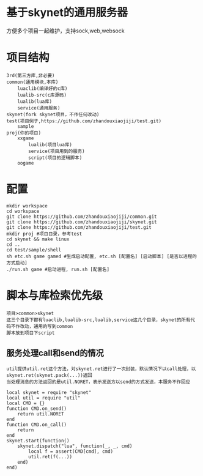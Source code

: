 # 基于skynet的通用服务器
  方便多个项目一起维护，支持sock,web,websock
# 项目结构
```
3rd(第三方库,非必要)
common(通用模块,本库)
    luaclib(编译好的c库)
    lualib-src(c库源码)
    lualib(lua库)
    service(通用服务)
skynet(fork skynet项目，不作任何改动)
test(项目例子,https://github.com/zhandouxiaojiji/test.git)
    sample
proj(你的项目)
    xxgame
        lualib(项目lua库)
        service(项目用到的服务)
        script(项目的逻辑脚本)
    oogame
```
# 配置
```
mkdir workspace
cd workspace
git clone https://github.com/zhandouxiaojiji/common.git
git clone https://github.com/zhandouxiaojiji/skynet.git
git clone https://github.com/zhandouxiaojiji/test.git
mkdir proj #项目目录，参考test
cd skynet && make linux
cd ..
cd test/sample/shell
sh etc.sh game gamed #生成启动配置, etc.sh [配置名] [启动脚本] [是否以进程的方式启动]
./run.sh game #启动进程, run.sh [配置名]
```
# 脚本与库检索优先级
```
项目>common>skynet
这三个目录下都有luaclib,lualib-src,lualib,service这几个目录，skynet的所有代码不作改动，通用的写到common
脚本放到项目下script
```

## 服务处理call和send的情况
    util提供util.ret这个方法，对skynet.ret进行了一次封装，默认情况下以call处理，以skynet.ret(skynet.pack(...))返回  
    当处理消息的方法返回的是util.NORET，表示发送方以send的方式发送，本服务不作回应  
    
    local skynet = require "skynet"
    local util = require "util"
    local CMD = {}
    function CMD.on_send()
        return util.NORET
    end
    function CMD.on_call()
        return
    end
    skynet.start(function()
        skynet.dispatch("lua", function(_, _, cmd)
            local f = assert(CMD[cmd], cmd)
            util.ret(f(...))
        end)
    end)

